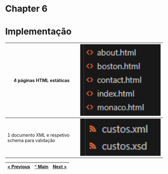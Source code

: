# Chapter 6
# Implementação

| 4 páginas HTML estáticas | <img src="docs-img/4pg.png" alt="contact" width="500" /> |
|-------|-------|
| 1 documento XML e respetivo schema para validação | <img src="docs-img/xml-xsd.png" alt="contact" width="500" /> |

| [< Previous](C5.md) | [^ Main](../README.md) | [Next >](C7.md) |
|:----------------------------------:|:----------------------------------:|:----------------------------------:|
